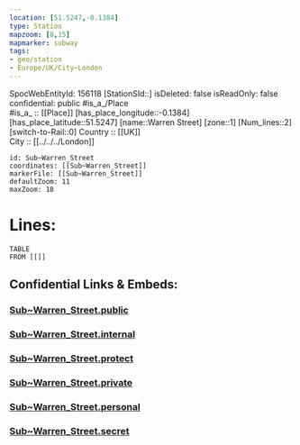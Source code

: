 ```yaml
---
location: [51.5247,-0.1384] 
type: Station 
mapzoom: [8,15] 
mapmarker: subway 
tags:
- geo/station
- Europe/UK/City~London
---
```

SpocWebEntityId: 156118
[StationSId::] 
isDeleted: false
isReadOnly: false
confidential: public
#is_a_/Place  
#is_a_ :: [[Place]] 
[has_place_longitude::-0.1384] 
[has_place_latitude::51.5247] 
[name::Warren Street] 
[zone::1] 
[Num_lines::2] 
[switch-to-Rail::0] 
Country :: [[UK]]  
City :: [[../../../London]]  


```leaflet
id: Sub~Warren_Street
coordinates: [[Sub~Warren_Street]] 
markerFile: [[Sub~Warren_Street]] 
defaultZoom: 11 
maxZoom: 18
```


# Lines: 
```dataview
TABLE 
FROM [[]] 
```


## Confidential Links & Embeds: 

### [Sub~Warren_Street.public](/_public/\Earth\Continent\Europe\Europe~North\UK\England\Regions~England\London,Greater\cities~GreaterLondon\Underground\StationSub~Warren_Street.public.md) 

### [Sub~Warren_Street.internal](/_internal/\Earth\Continent\Europe\Europe~North\UK\England\Regions~England\London,Greater\cities~GreaterLondon\Underground\StationSub~Warren_Street.internal.md) 

### [Sub~Warren_Street.protect](/_protect/\Earth\Continent\Europe\Europe~North\UK\England\Regions~England\London,Greater\cities~GreaterLondon\Underground\StationSub~Warren_Street.protect.md) 

### [Sub~Warren_Street.private](/_private/\Earth\Continent\Europe\Europe~North\UK\England\Regions~England\London,Greater\cities~GreaterLondon\Underground\StationSub~Warren_Street.private.md) 

### [Sub~Warren_Street.personal](/_personal/\Earth\Continent\Europe\Europe~North\UK\England\Regions~England\London,Greater\cities~GreaterLondon\Underground\StationSub~Warren_Street.personal.md) 

### [Sub~Warren_Street.secret](/_secret/\Earth\Continent\Europe\Europe~North\UK\England\Regions~England\London,Greater\cities~GreaterLondon\Underground\StationSub~Warren_Street.secret.md)

